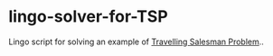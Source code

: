 # lingo-solver-for-TSP
Lingo script for solving an example of [Travelling Salesman Problem](https://en.wikipedia.org/wiki/Travelling_salesman_problem)..
